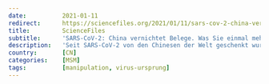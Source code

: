 ```yaml
---
date:          2021-01-11
redirect:      https://sciencefiles.org/2021/01/11/sars-cov-2-china-vernichtet-belege-was-sie-einmal-mehr-in-der-ard-nicht-erfahren/
title:         ScienceFiles
subtitle:      'SARS-CoV-2: China vernichtet Belege. Was Sie einmal mehr in der ARD nicht erfahren!'
description:   'Seit SARS-CoV-2 von den Chinesen der Welt geschenkt wurde, berichten wir von dem Verdacht, dass SARS-CoV-2 nicht direkt aus der Natur stammt, keines zoonotischen Ursprungs ist, sondern ein Virus ist, dessen wesentliche Eigenschaften im Labor manipuliert wurden, man denke nur an die optimierte Receptor Binding Domain und den seltsamen Furin-Cleavage, die SARS-CoV-2 auszeichnen, beides führt…'
country:       [CN]
categories:    [MSM]
tags:          [manipulation, virus-ursprung]
---
```

